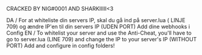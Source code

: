CRACKED BY NIG#0001 AND SHARKIIIII<3


DA / 
For at whiteliste din servers IP, skal du gå ind på server.lua ( LINJE 709) og ændre IP'en til din servers IP (UDEN PORT)
Add dine webhooks i Config
EN / 
To whitelist your server and use the Anti-Cheat, you'll have to go to server.lua (LINE 709) and change the IP to your server's IP (WITHOUT PORT)
Add and configure in config folders!
